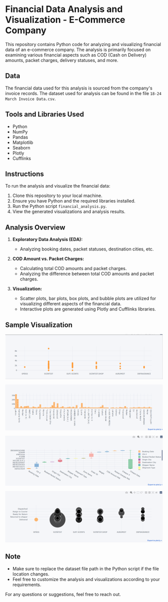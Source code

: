 # Financial Data Analysis and Visualization - E-Commerce Company

This repository contains Python code for analyzing and visualizing financial data of an e-commerce company. The analysis is primarily focused on examining various financial aspects such as COD (Cash on Delivery) amounts, packet charges, delivery statuses, and more.

## Data

The financial data used for this analysis is sourced from the company's invoice records. The dataset used for analysis can be found in the file `18-24 March Invoice Data.csv`.

## Tools and Libraries Used

- Python
- NumPy
- Pandas
- Matplotlib
- Seaborn
- Plotly
- Cufflinks

## Instructions

To run the analysis and visualize the financial data:

1. Clone this repository to your local machine.
2. Ensure you have Python and the required libraries installed.
3. Run the Python script `financial_analysis.py`.
4. View the generated visualizations and analysis results.

## Analysis Overview

1. **Exploratory Data Analysis (EDA):**
   - Analyzing booking dates, packet statuses, destination cities, etc.
   
2. **COD Amount vs. Packet Charges:**
   - Calculating total COD amounts and packet charges.
   - Analyzing the difference between total COD amounts and packet charges.

3. **Visualization:**
   - Scatter plots, bar plots, box plots, and bubble plots are utilized for visualizing different aspects of the financial data.
   - Interactive plots are generated using Plotly and Cufflinks libraries.

## Sample Visualization

![COD Amount vs. Shipper Name - Scatter Plot](CODAmount_vs_ShipperName.png)


![COD Amount vs. Location Name -  Bar Plot](CODAmount_vs_Locations.png)


![Complete - Box Plot](Complete_BoxPlot.png)


![Shipper Name vs. Booked Packets , Size is COD Ammount - Buble Plot](BubblePlot.png)



## Note

- Make sure to replace the dataset file path in the Python script if the file location changes.
- Feel free to customize the analysis and visualizations according to your requirements.

For any questions or suggestions, feel free to reach out.
